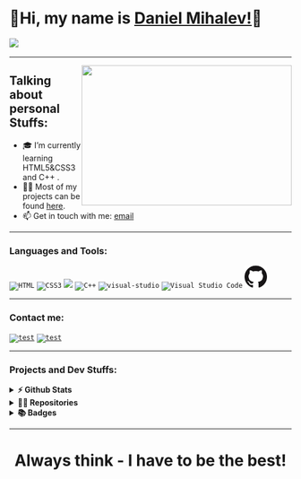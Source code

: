 # 🧑Hi, my name is [Daniel Mihalev!](https://github.com/DKMihalev20)👋

<p align="left"> <img src="https://komarev.com/ghpvc/?username=DKMihalev20&label=Profile%20views&color=0e75b6&style=flat" /> </p>

<hr>

<img align="right" height="250" width="375" alt="" src="https://i.pinimg.com/originals/e4/26/70/e426702edf874b181aced1e2fa5c6cde.gif"/>

## Talking about personal Stuffs:

- 🎓&nbsp;I’m currently learning HTML5&CSS3 and C++ .
- 👨‍💻&nbsp;Most of my projects can be found [here](https://github.com/DKMihalev20?tab=repositories).
- 📫&nbsp;Get in touch with me: [email](mailto:dkmihalev20@codingburgas.bg)

<hr>

### Languages and Tools:

<code><img alt="HTML" width="40px" src="https://img.icons8.com/color/48/000000/html-5.png"/></code>
<code><img alt="CSS3" width="40px" src="https://img.icons8.com/color/48/000000/css3.png"/></code>
<code><img src="https://img.icons8.com/color/48/000000/javascript--v1.png" width="40"/></code>
<code><img alt="C++" width="40px" src="https://img.icons8.com/color/48/000000/c-plus-plus-logo.png"/></code>
<code><img width="40px" height="40px" src="https://img.icons8.com/fluency/48/visual-studio.png" alt="visual-studio"/></code>
<code><img alt="Visual Studio Code" width="40px" src="https://img.icons8.com/color/48/000000/visual-studio-code-2019.png"/></code>
<code><img  alt="GitHub" width="40px" src="https://raw.githubusercontent.com/github/explore/78df643247d429f6cc873026c0622819ad797942/topics/github/github.png" ></code>

<hr>

### Contact me:

<code><a href="https://www.facebook.com/daniel.mihalev.5" target="blank"><img align="center" src="https://raw.githubusercontent.com/rahuldkjain/github-profile-readme-generator/master/src/images/icons/Social/facebook.svg" alt="test" height="30" width="40" /></a></code>
<code><a href="https://www.instagram.com/mihalev_202/" target="blank"><img align="center" src="https://raw.githubusercontent.com/rahuldkjain/github-profile-readme-generator/master/src/images/icons/Social/instagram.svg" alt="test" height="30" width="40" /></a></code>

<hr>

### Projects and Dev Stuffs:

<details>    
  <summary><b>⚡ Github Stats</b></summary>
 
  ![Grade](https://github-readme-stats.vercel.app/api?username=DKMihalev20&show_icons=true&theme=radical&count_private=true)
  
  <br>
  
  <a href="https://github.com/DKMihalev20/github-readme-activity-graph"><img alt="Subham Raoniar's Activity Graph" src="https://activity-graph.herokuapp.com/graph?username=DKMihalev20&bg_color=0D1117&color=5BCDEC&line=5BCDEC&point=FFFFFF&hide_border=true" /></a>
</details>

<details>
  <summary><b>🧑‍🚀 Repositories</b></summary>
</details>

 

<details style = "display: inline;">
  <summary><b>📚 Badges</b></summary>

 <a href ="https://www.credly.com/earner/earned/badge/8fbee751-c736-452e-8a03-44b0745f6822"><img align="left" alt="Excel" width="200px"  src="https://images.credly.com/size/680x680/images/241488f4-9110-41aa-804e-51a8f8ba430d/MTA-Introduction_to_Programming_Using_HTML_and_CSS-600x600.png" ></a>
 <a href ="https://images.credly.com/size/680x680/images/fd092703-61db-4e9f-9c7c-2211d44ca87d/MOS_Word.png"><img align="left" alt="Word Office 2016" width="200px"  src="https://images.credly.com/size/680x680/images/fd092703-61db-4e9f-9c7c-2211d44ca87d/MOS_Word.png" ></a>
</details>

<hr>

<div align="center">
 
 # Always think - I have to be the best!
